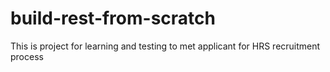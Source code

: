 # build-rest-from-scratch
This is project for learning and testing to met applicant for HRS recruitment process
